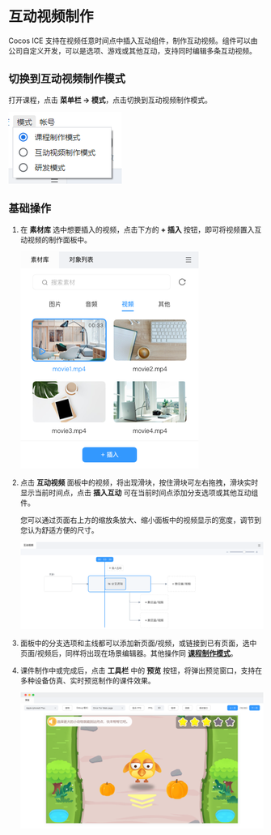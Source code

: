 # 互动视频制作

Cocos ICE 支持在视频任意时间点中插入互动组件，制作互动视频。组件可以由公司自定义开发，可以是选项、游戏或其他互动，支持同时编辑多条互动视频。

## 切换到互动视频制作模式

打开课程，点击 **菜单栏 -> 模式**，点击切换到互动视频制作模式。

![模式切换](../../img/Mode_switch.png)

## 基础操作

1. 在 **素材库** 选中想要插入的视频，点击下方的 **+ 插入** 按钮，即可将视频置入互动视频的制作面板中。

    ![素材库](../../img/video_mode_material.png)

2. 点击 **互动视频** 面板中的视频，将出现滑块，按住滑块可左右拖拽，滑块实时显示当前时间点，点击 **插入互动** 可在当前时间点添加分支选项或其他互动组件。

    您可以通过页面右上方的缩放条放大、缩小面板中的视频显示的宽度，调节到您认为舒适方便的尺寸。

    ![制作](../../img/video_mode.png)

3. 面板中的分支选项和主线都可以添加新页面/视频，或链接到已有页面，选中页面/视频后，同样将出现在场景编辑器。其他操作同 [**课程制作模式**](../make-courseware/index.md)。

4. 课件制作中或完成后，点击 **工具栏** 中的 **预览** 按钮，将弹出预览窗口，支持在多种设备仿真、实时预览制作的课件效果。

    ![预览](../../img/Preview.png)
